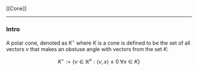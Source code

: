 [[Cone]]


---
### **Intro**

A polar cone, denoted as $K^\circ$ where $K$ is a cone is defined to be the set of all vectors $v$ that makes an obstuse angle with vectors from the set $K$: 

$$
K^\circ := 
\left\lbrace
    v\in \mathbb{R}^n: 
    \langle v, x\rangle \le 0 \; \forall x \in K
\right\rbrace
$$





